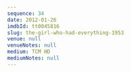 ```yaml
---
sequence: 34
date: 2012-01-26
imdbId: tt0045816
slug: the-girl-who-had-everything-1953
venue: null
venueNotes: null
medium: TCM HD
mediumNotes: null
---
```

